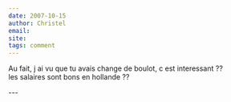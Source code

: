 ```yaml
---
date: 2007-10-15
author: Christel
email: 
site: 
tags: comment
---
```


<p>Au fait, j ai vu que tu avais change de boulot, c est interessant ??<br />
les salaires sont bons en hollande ??</p>
---